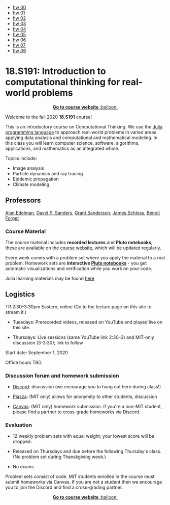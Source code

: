 * [hw 00](https://icweaver.github.io/18S191/homework/homework0/hw0.html)
* [hw 01](https://icweaver.github.io/18S191/homework/homework1/hw1.html)
* [hw 02](https://icweaver.github.io/18S191/homework/homework2/hw2.html)
* [hw 03](https://icweaver.github.io/18S191/homework/homework3/hw3.html)
* [hw 04](https://icweaver.github.io/18S191/homework/homework4/hw4.html)
* [hw 05](https://icweaver.github.io/18S191/homework/homework5/hw5.html)
* [hw 06](https://icweaver.github.io/18S191/homework/homework6/hw6.html)
* [hw 07](https://icweaver.github.io/18S191/homework/homework7/hw7.html)
* [hw 09](https://icweaver.github.io/18S191/homework/homework9/hw9.html)

# 18.S191: Introduction to computational thinking for real-world problems

<p align="center"><a href="https://computationalthinking.mit.edu/Fall20"> <b>Go to course website</b> :balloon:</a></p>

Welcome to the fall 2020 **18.S191** course!

This is an introductory course on Computational Thinking. We use the [Julia programming language](http://www.julialang.org) to approach real-world problems in varied areas applying data analysis and computational and mathematical modeling.  In this class you will learn computer science, software, algorithms, applications, and mathematics as an integrated whole.

Topics include:

- Image analysis
- Particle dynamics and ray tracing
- Epidemic propagation
- Climate modeling


<!-- 

Please help edit the automatically-generated subtitles in the [lecture transcripts](https://drive.google.com/drive/folders/1ekXz8x78qnq3G-_MhOh6CYgFDbL2G6Vz)!
If you do so, please add punctuation, and please change the colour of the part you edited to a colour other than black, and different from the previous and next sections. -->

## Professors
[Alan Edelman](http://math.mit.edu/~edelman), [David P. Sanders](http://sistemas.fciencias.unam.mx/~dsanders/), [Grant Sanderson](https://www.3blue1brown.com/about), [James Schloss](https://eapsweb.mit.edu/people/jars), [Benoit Forget](https://web.mit.edu/nse/people/faculty/forget.html)

### Course Material

The course material includes **recorded lectures** and **Pluto notebooks**, these are available on the [course website](https://computationalthinking.mit.edu/Fall20), which will be updated regularly. 

Every week comes with a problem set where you apply the material to a real problem. Homework sets are **interactive [Pluto notebooks](https://github.com/fonsp/Pluto.jl)** - you get automatic visualizations and verification while you work on your code.

Julia learning materials may be found [here](http://www.julialang.org/learning)

## Logistics

TR 2:30&ndash;3:30pm Eastern, online (Go to the lecture page on this site to stream it.)

- Tuesdays: Prerecorded videos, released on YouTube and played live on this site.

- Thursdays: Live sessions (same YouTube link 2:30&ndash;3) and MIT-only discussion (3-3:30); link to follow

Start date: September 1, 2020

Office hours TBD.


### Discussion forum and homework submission
- [Discord](https://discord.gg/Z5qnVf8): discussion (we encourage you to hang out here during class!)

- [Piazza](https://piazza.com/class/kd33x1xnfyq3b1): (MIT only) allows for anonymity to other students, discussion

- [Canvas](https://canvas.mit.edu/courses/5637): (MIT only) homework submission. If you're a non-MIT student, please find a partner to cross-grade homeworks via Discord.


### Evaluation

*   12 weekly problem sets with equal weight; your lowest score will be dropped. 

*   Released on Thursdays and due before the following Thursday's class. (No problem set during Thanskgiving week.)

*   No exams

Problem sets consist of code. MIT students enrolled in the course must submit homeworks via Canvas. If you are not a student then we encourage you to join the Discord and find a cross-grading partner.
<!-- 

Please help edit the automatically-generated subtitles in the [lecture transcripts](https://drive.google.com/drive/folders/1ekXz8x78qnq3G-_MhOh6CYgFDbL2G6Vz)!
If you do so, please add punctuation, and please change the colour of the part you edited to a colour other than black, and different from the previous and next sections. -->

<p align="center"><a href="https://computationalthinking.mit.edu/Fall20"> <b>Go to course website</b> :balloon:</a></p>
